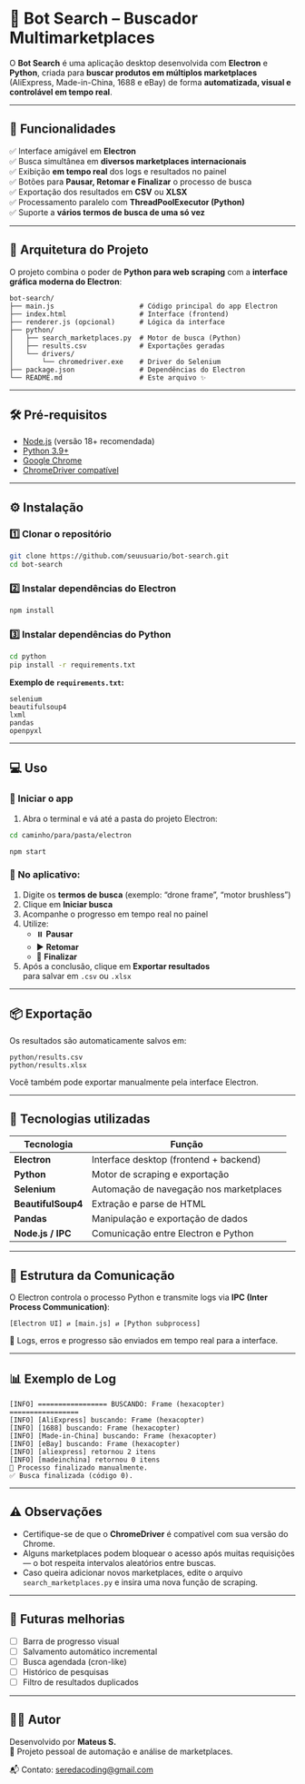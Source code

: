 # 🤖 Bot Search – Buscador Multimarketplaces

O **Bot Search** é uma aplicação desktop desenvolvida com **Electron** e **Python**, criada para **buscar produtos em múltiplos marketplaces** (AliExpress, Made-in-China, 1688 e eBay) de forma **automatizada, visual e controlável em tempo real**.

---

## 🚀 Funcionalidades

✅ Interface amigável em **Electron**  
✅ Busca simultânea em **diversos marketplaces internacionais**  
✅ Exibição **em tempo real** dos logs e resultados no painel  
✅ Botões para **Pausar, Retomar e Finalizar** o processo de busca  
✅ Exportação dos resultados em **CSV** ou **XLSX**  
✅ Processamento paralelo com **ThreadPoolExecutor (Python)**  
✅ Suporte a **vários termos de busca de uma só vez**

---

## 🧠 Arquitetura do Projeto

O projeto combina o poder de **Python para web scraping** com a **interface gráfica moderna do Electron**:

```
bot-search/
├── main.js                     # Código principal do app Electron
├── index.html                  # Interface (frontend)
├── renderer.js (opcional)      # Lógica da interface
├── python/
│   ├── search_marketplaces.py  # Motor de busca (Python)
│   ├── results.csv             # Exportações geradas
│   └── drivers/
│       └── chromedriver.exe    # Driver do Selenium
├── package.json                # Dependências do Electron
└── README.md                   # Este arquivo ✨
```

---

## 🛠️ Pré-requisitos

- [Node.js](https://nodejs.org/) (versão 18+ recomendada)
- [Python 3.9+](https://www.python.org/)
- [Google Chrome](https://www.google.com/chrome/)
- [ChromeDriver compatível](https://chromedriver.chromium.org/downloads)

---

## ⚙️ Instalação

### 1️⃣ Clonar o repositório

```bash
git clone https://github.com/seuusuario/bot-search.git
cd bot-search
```

### 2️⃣ Instalar dependências do Electron

```bash
npm install
```

### 3️⃣ Instalar dependências do Python

```bash
cd python
pip install -r requirements.txt
```

**Exemplo de `requirements.txt`:**
```
selenium
beautifulsoup4
lxml
pandas
openpyxl
```

---

## 💻 Uso

### 🔹 Iniciar o app

1. Abra o terminal e vá até a pasta do projeto Electron:

```bash
cd caminho/para/pasta/electron

npm start
```

### 🔹 No aplicativo:
1. Digite os **termos de busca** (exemplo: “drone frame”, “motor brushless”)
2. Clique em **Iniciar busca**
3. Acompanhe o progresso em tempo real no painel
4. Utilize:
   - ⏸️ **Pausar**
   - ▶️ **Retomar**
   - 🛑 **Finalizar**
5. Após a conclusão, clique em **Exportar resultados**  
   para salvar em `.csv` ou `.xlsx`

---

## 📦 Exportação

Os resultados são automaticamente salvos em:

```
python/results.csv
python/results.xlsx
```

Você também pode exportar manualmente pela interface Electron.

---

## 🧩 Tecnologias utilizadas

| Tecnologia | Função |
|-------------|--------|
| **Electron** | Interface desktop (frontend + backend) |
| **Python** | Motor de scraping e exportação |
| **Selenium** | Automação de navegação nos marketplaces |
| **BeautifulSoup4** | Extração e parse de HTML |
| **Pandas** | Manipulação e exportação de dados |
| **Node.js / IPC** | Comunicação entre Electron e Python |

---

## 🧠 Estrutura da Comunicação

O Electron controla o processo Python e transmite logs via **IPC (Inter Process Communication)**:

```
[Electron UI] ⇄ [main.js] ⇄ [Python subprocess]
```

📡 Logs, erros e progresso são enviados em tempo real para a interface.

---

## 📊 Exemplo de Log

```
[INFO] ================= BUSCANDO: Frame (hexacopter) =================
[INFO] [AliExpress] buscando: Frame (hexacopter)
[INFO] [1688] buscando: Frame (hexacopter)
[INFO] [Made-in-China] buscando: Frame (hexacopter)
[INFO] [eBay] buscando: Frame (hexacopter)
[INFO] [aliexpress] retornou 2 itens
[INFO] [madeinchina] retornou 0 itens
🛑 Processo finalizado manualmente.
✅ Busca finalizada (código 0).
```

---

## ⚠️ Observações

- Certifique-se de que o **ChromeDriver** é compatível com sua versão do Chrome.
- Alguns marketplaces podem bloquear o acesso após muitas requisições — o bot respeita intervalos aleatórios entre buscas.
- Caso queira adicionar novos marketplaces, edite o arquivo `search_marketplaces.py` e insira uma nova função de scraping.

---

## 🧰 Futuras melhorias

- [ ] Barra de progresso visual  
- [ ] Salvamento automático incremental  
- [ ] Busca agendada (cron-like)  
- [ ] Histórico de pesquisas  
- [ ] Filtro de resultados duplicados  

---

## 👨‍💻 Autor

Desenvolvido por **Mateus S.**  
💼 Projeto pessoal de automação e análise de marketplaces.

📬 Contato: [seredacoding@gmail.com](mailto:seredacoding@gmail.com)

